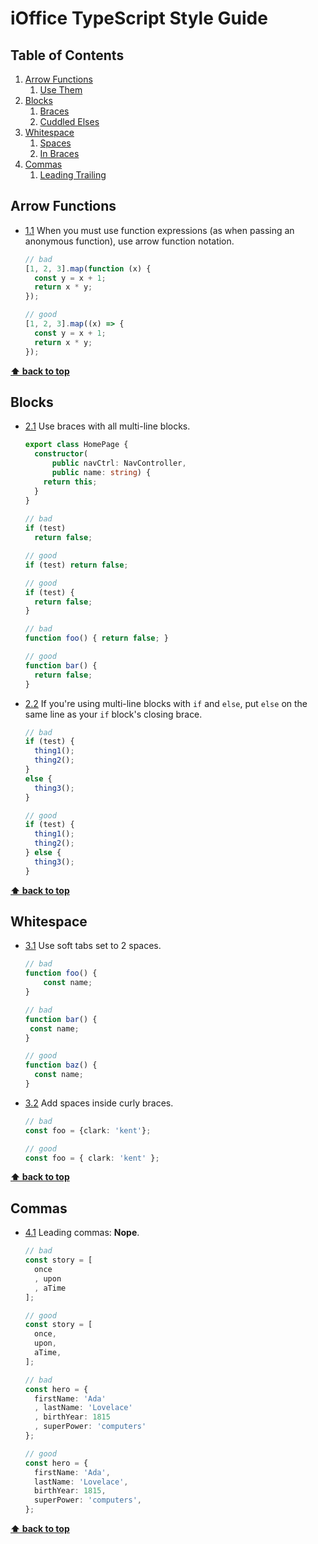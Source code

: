 <!-- THIS IS AN AUTO-GENERATED FILE - DO NOT MODIFY MANUALLY -->
# iOffice TypeScript Style Guide

## Table of Contents

  1. [Arrow Functions](#arrows)
      1. [Use Them](#arrows--use-them)
  2. [Blocks](#blocks)
      1. [Braces](#blocks--braces)
      2. [Cuddled Elses](#blocks--cuddled-elses)
  3. [Whitespace](#whitespace)
      1. [Spaces](#whitespace--spaces)
      2. [In Braces](#whitespace--in-braces)
  4. [Commas](#commas)
      1. [Leading Trailing](#commas--leading-trailing)

## Arrow Functions

  <a name="#arrows--use-them"></a><a name="1.1"></a>
  - [1.1](#arrows--use-them) When you must use function expressions (as when passing an anonymous function), use arrow
    function notation.

    ```ts
    // bad
    [1, 2, 3].map(function (x) {
      const y = x + 1;
      return x * y;
    });
    
    // good
    [1, 2, 3].map((x) => {
      const y = x + 1;
      return x * y;
    });
    ```

**[⬆ back to top](#table-of-contents)**

## Blocks

  <a name="#blocks--braces"></a><a name="2.1"></a>
  - [2.1](#blocks--braces) Use braces with all multi-line blocks.

    ```ts
    export class HomePage {
      constructor(
          public navCtrl: NavController,
          public name: string) {
        return this;
      }
    }
          
    // bad
    if (test)
      return false;
    
    // good
    if (test) return false;
    
    // good
    if (test) {
      return false;
    }
    
    // bad
    function foo() { return false; }
    
    // good
    function bar() {
      return false;
    }
    ```

  <a name="#blocks--cuddled-elses"></a><a name="2.2"></a>
  - [2.2](#blocks--cuddled-elses) If you're using multi-line blocks with `if` and `else`, put `else` on the same line as
    your `if` block's closing brace.

    ```ts
    // bad
    if (test) {
      thing1();
      thing2();
    }
    else {
      thing3();
    }
    
    // good
    if (test) {
      thing1();
      thing2();
    } else {
      thing3();
    }
    ```

**[⬆ back to top](#table-of-contents)**

## Whitespace

  <a name="#whitespace--spaces"></a><a name="3.1"></a>
  - [3.1](#whitespace--spaces) Use soft tabs set to 2 spaces.

    ```ts
    // bad
    function foo() {
        const name;
    }
    
    // bad
    function bar() {
     const name;
    }
    
    // good
    function baz() {
      const name;
    }
    ```

  <a name="#whitespace--in-braces"></a><a name="3.2"></a>
  - [3.2](#whitespace--in-braces) Add spaces inside curly braces.

    ```ts
    // bad
    const foo = {clark: 'kent'};
    
    // good
    const foo = { clark: 'kent' };
    ```

**[⬆ back to top](#table-of-contents)**

## Commas

  <a name="#commas--leading-trailing"></a><a name="4.1"></a>
  - [4.1](#commas--leading-trailing) Leading commas: **Nope**.

    ```ts
    // bad
    const story = [
      once
      , upon
      , aTime
    ];
    
    // good
    const story = [
      once,
      upon,
      aTime,
    ];
    
    // bad
    const hero = {
      firstName: 'Ada'
      , lastName: 'Lovelace'
      , birthYear: 1815
      , superPower: 'computers'
    };
    
    // good
    const hero = {
      firstName: 'Ada',
      lastName: 'Lovelace',
      birthYear: 1815,
      superPower: 'computers',
    };
    ```

**[⬆ back to top](#table-of-contents)**
